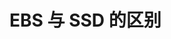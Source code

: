 <!--
 * @Date: 2021-12-08 15:13:55
 * @LastEditors: lzj
 * @LastEditTime: 2021-12-08 15:13:56
 * @FilePath: \qianduan.shop\data\blogs\28.md
-->
# EBS 与 SSD 的区别

## 